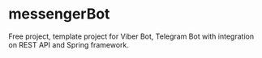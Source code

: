 # messengerBot


Free project, template project for Viber Bot, Telegram Bot with integration on REST API and Spring framework.
